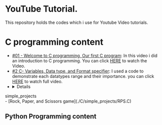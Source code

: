 # YouTube Tutorial.
This repository holds the codes which i use for Youtube Video tutorials.




# C programming content
+ [#01 - Welcome to C programming, Our first C program](./C/welcome.c): In this video i did an introduction to C programming. You can click [HERE](https://youtu.be/r1qm2fz-bjs) to watch the Video.
+ [#2 C- Variables, Data type, and Format specifier](./C/datatypes.c): I used a code to demonstrate each datatypes range and their importance. you can click [HERE](https://youtu.be/wPb6b0yZApI) to watch full video.
+ <details>
<summary>simple_projects</summary>
- [Rock, Paper, and Scissors game](./C/simple_projects/RPS.C)
 
</details>





## Python Programming content

